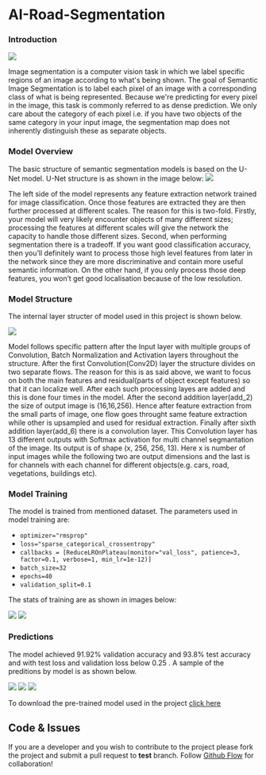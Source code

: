 # AI-Road-Segmentation

### Introduction

<img src="https://github.com/PatelVatsalB21/AI-Road-Segmentation/blob/test/model/performance/Semantic%20Segmantation%20Demo.gif"/>

Image segmentation is a computer vision task in which we label specific regions of an image according to what's being shown. The goal of Semantic Image Segmentation is to label each pixel of an image with a corresponding class of what is being represented. Because we're predicting for every pixel in the image, this task is commonly referred to as dense prediction. We only care about the category of each pixel i.e. if you have two objects of the same category in your input image, the segmentation map does not inherently distinguish these as separate objects.

### Model Overview

The basic structure of semantic segmentation models is based on the U-Net model. U-Net structure is as shown in the image below:
<img src="https://github.com/PatelVatsalB21/AI-Road-Segmentation/blob/test/model/performance/U-Net%20Structure.png"/>

The left side of the model represents any feature extraction network trained for image classification. Once those features are extracted they are then further processed at different scales. The reason for this is two-fold. Firstly, your model will very likely encounter objects of many different sizes; processing the features at different scales will give the network the capacity to handle those different sizes. Second, when performing segmentation there is a tradeoff. If you want good classification accuracy, then you’ll definitely want to process those high level features from later in the network since they are more discriminative and contain more useful semantic information. On the other hand, if you only process those deep features, you won’t get good localisation because of the low resolution.


### Model Structure 

The internal layer structer of model used in this project is shown below.

<img src="https://github.com/PatelVatsalB21/AI-Road-Segmentation/blob/test/model/performance/Model_Structure.png"/>
 
Model follows specific pattern after the Input layer with multiple groups of Convolution, Batch Normalization and Activation layers throughout the structure. After the first Convolution(Conv2D) layer the structure divides on two separate flows. The reason for this is as said above, we want to focus on both the main features and residual(parts of object except features) so that it can localize well. After each such processing layes are added and this is done four times in the model. After the second addition layer(add_2) the size of output image is (16,16,256). Hence after feature extraction from the small parts of image, one flow goes throught same feature extraction while other is upsampled and used for residual extraction. Finally after sixth addition layer(add_6) there is a convolution layer. This Convolution layer has 13 different outputs with Softmax activation for multi channel segmantation of the image. Its output is of shape (x, 256, 256, 13). Here x is number of input images while the following two are output dimensions and the last is for channels with each channel for different objects(e.g. cars, road, vegetations, buildings etc).


### Model Training 

The model is trained from mentioned dataset. The parameters used in model training are:
- ```optimizer="rmsprop"```
- ```loss="sparse_categorical_crossentropy"```
- ```callbacks = [ReduceLROnPlateau(monitor="val_loss", patience=3, factor=0.1, verbose=1, min_lr=1e-12)]```
- ```batch_size=32```
- ```epochs=40```
- ```validation_split=0.1```

The stats of training are as shown in images below:

<img src="https://github.com/PatelVatsalB21/AI-Road-Segmentation/blob/test/model/performance/Accuracy.png"/>

<img src="https://github.com/PatelVatsalB21/AI-Road-Segmentation/blob/test/model/performance/Loss.png"/>


### Predictions

The model achieved 91.92% validation accuracy and 93.8% test accuracy and with test loss and validation loss below 0.25 . A sample of the preditions by model is as shown below.

<img src="https://github.com/PatelVatsalB21/AI-Road-Segmentation/blob/test/model/performance/Truth.png"/>

<img src="https://github.com/PatelVatsalB21/AI-Road-Segmentation/blob/test/model/performance/Prediction.png"/>

<img src="https://github.com/PatelVatsalB21/AI-Road-Segmentation/blob/test/model/performance/Colour_Coded_Prediction.png"/>

To download the pre-trained model used in the project [click here](https://github.com/PatelVatsalB21/AI-Road-Segmentation/raw/test/model/model/semantic_model(91.92).h5)


## Code & Issues
If you are a developer and you wish to contribute to the project please fork the project
and submit a pull request to **test** branch.
Follow [Github Flow](https://help.github.com/articles/github-flow/) for collaboration!
